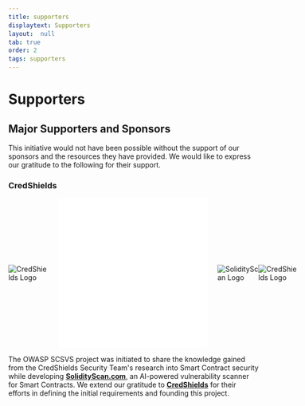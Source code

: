```yaml
---
title: supporters
displaytext: Supporters
layout:  null
tab: true
order: 2
tags: supporters
---
```


# Supporters

## Major Supporters and Sponsors

This initiative would not have been possible without the support of our sponsors and the resources they have provided. We would like to express our gratitude to the following for their support.

### CredShields

<div style="display: flex; align-items: center;">
    <img src="assets/images/credshields-logo.png#gh-light-mode-only" alt="CredShields Logo" style="margin-right: 20px; width: 350px;">
    <img src="assets/images/Credshields_logo_w.png#gh-dark-mode-only" alt="CredShields Logo" style="margin-right: 20px; width: 350px;">
    <img src="assets/images/solidityscan-black-logo.png#gh-light-mode-only" alt="SolidityScan Logo" style="width: 350px;">
    <img src="assets/images/solidityscan-logo.png#gh-dark-mode-only" alt="CredShields Logo" style="margin-right: 20px; width: 350px;">
</div>

The OWASP SCSVS project was initiated to share the knowledge gained from the CredShields Security Team's research into Smart Contract security while developing [**SolidityScan.com**](https://solidityscan.com), an AI-powered vulnerability scanner for Smart Contracts. We extend our gratitude to [**CredShields**](https://credshields.com) for their efforts in defining the initial requirements and founding this project.

